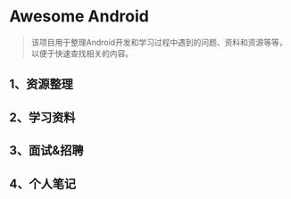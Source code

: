 # Awesome Android

> 该项目用于整理Android开发和学习过程中遇到的问题、资料和资源等等，以便于快速查找相关的内容。

## 1、资源整理

## 2、学习资料

## 3、面试&招聘

## 4、个人笔记
